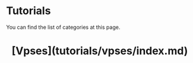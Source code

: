 # Tutorials

You can find the list of categories at this page.

<div class="row">
    <div class="col-md-6">
        <div class="well well-sm">
            <center>
                <h1>[Vpses](tutorials/vpses/index.md)</h1>
            </center>
        </div>
    </div>
</div>